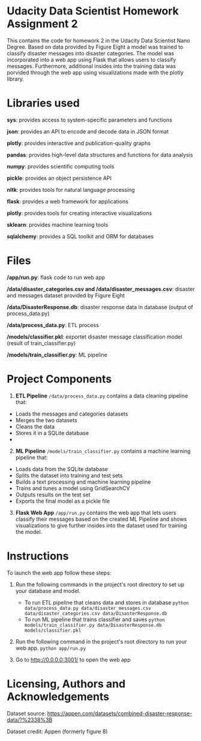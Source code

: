 
# Udacity Data Scientist Homework Assignment 2
This contains the code for homework 2 in the Udacity Data Scientist Nano Degree. Based on data provided by Figure Eight a model was trained to classify disaster messages into disaster categories. The model was incorporated into a web app using Flask that allows users to classify messages. Furthermore, additional insides into the training data was porvided through the web app using visualizations made with the plotly library.

# Libraries used
**sys**: provides access to system-specific parameters and functions

**json**: provides an API to encode and decode data in JSON format

**plotly**: provides interactive and publication-quality graphs

**pandas**: provides high-level data structures and functions for data analysis

**numpy**: provides scientific computing tools

**pickle**: provides an object persistence API

**nltk**: provides tools for natural language processing

**flask**: provides a web framework for applications

**plotly**: provides tools for creating interactive visualizations

**sklearn**: provides machine learning tools

**sqlalchemy**: provides a SQL toolkit and ORM for databases

# Files
**/app/run.py**: flask code to run web app

**/data/disaster_categories.csv and /data/disaster_messages.csv**: disaster and messages dataset provided by Figure Eight

**/data/DisasterResponse.db**: disaster response data in database (output of process_data.py)

**/data/process_data.py**: ETL process

**/models/classifier.pkl**: exportet disaster message classification model (result of train_classifier.py)

**/models/train_classifier.py**: ML pipeline 

# Project Components
1. **ETL Pipeline**
`/data/process_data.py` contains a data cleaning pipeline that:
  - Loads the messages and categories datasets
  - Merges the two datasets
  - Cleans the data
  - Stores it in a SQLite database
  - 
2. **ML Pipeline**
`/models/train_classifier.py` contains a machine learning pipeline that:
  - Loads data from the SQLite database
  - Splits the dataset into training and test sets
  - Builds a text processing and machine learning pipeline
  - Trains and tunes a model using GridSearchCV
  - Outputs results on the test set
  - Exports the final model as a pickle file

3. **Flask Web App**
`/app/run.py` contains the web app that lets users classify their messages based on the created ML Pipeline and shows visualizations to give further insides into the dataset used for training the model.


# Instructions
To launch the web app follow these steps:

1. Run the following commands in the project's root directory to set up your database and model.

    - To run ETL pipeline that cleans data and stores in database
        `python data/process_data.py data/disaster_messages.csv data/disaster_categories.csv data/DisasterResponse.db`
    - To run ML pipeline that trains classifier and saves
        `python models/train_classifier.py data/DisasterResponse.db models/classifier.pkl`

2. Run the following command in the project's root directory to run your web app.
    `python app/run.py`

3. Go to http://0.0.0.0:3001/ to open the web app


# Licensing, Authors and Acknowledgements
Dataset source:
https://appen.com/datasets/combined-disaster-response-data/?%2338%3B

Dataset credit:
Appen (formerly figure 8)
